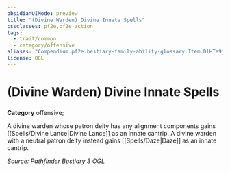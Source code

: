 ```yaml
---
obsidianUIMode: preview
title: "(Divine Warden) Divine Innate Spells"
cssclasses: pf2e,pf2e-action
tags:
  - trait/common
  - category/offensive
aliases: "Compendium.pf2e.bestiary-family-ability-glossary.Item.DlHTe9jLssEELY6a"
license: OGL
---
```

# (Divine Warden) Divine Innate Spells

### 

**Category** offensive; 




A divine warden whose patron deity has any alignment components gains [[Spells/Divine Lance|Divine Lance]] as an innate cantrip. A divine warden with a neutral patron deity instead gains [[Spells/Daze|Daze]] as an innate cantrip.

*Source: Pathfinder Bestiary 3*
*OGL*